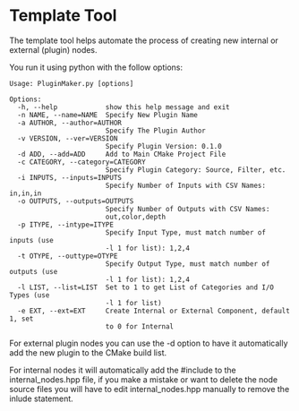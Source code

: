 # Template Tool

The template tool helps automate the process of creating new internal or external (plugin) nodes.

You run it using python with the follow options:
```commandline
Usage: PluginMaker.py [options]

Options:
  -h, --help            show this help message and exit
  -n NAME, --name=NAME  Specify New Plugin Name
  -a AUTHOR, --author=AUTHOR
                        Specify The Plugin Author
  -v VERSION, --ver=VERSION
                        Specify Plugin Version: 0.1.0
  -d ADD, --add=ADD     Add to Main CMake Project File
  -c CATEGORY, --category=CATEGORY
                        Specify Plugin Category: Source, Filter, etc.
  -i INPUTS, --inputs=INPUTS
                        Specify Number of Inputs with CSV Names: in,in,in
  -o OUTPUTS, --outputs=OUTPUTS
                        Specify Number of Outputs with CSV Names:
                        out,color,depth
  -p ITYPE, --intype=ITYPE
                        Specify Input Type, must match number of inputs (use
                        -l 1 for list): 1,2,4
  -t OTYPE, --outtype=OTYPE
                        Specify Output Type, must match number of outputs (use
                        -l 1 for list): 1,2,4
  -l LIST, --list=LIST  Set to 1 to get List of Categories and I/O Types (use
                        -l 1 for list)
  -e EXT, --ext=EXT     Create Internal or External Component, default 1, set
                        to 0 for Internal
```

For external plugin nodes you can use the -d option to have it automatically add the new plugin to the CMake build list.

For internal nodes it will automatically add the #include to the internal_nodes.hpp file, if you make a mistake or want to delete the node source files you will have to edit internal_nodes.hpp manually to remove the inlude statement.

